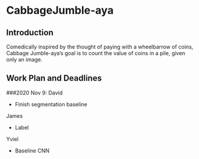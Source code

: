 # CabbageJumble-aya

## Introduction
Comedically inspired by the thought of paying with a wheelbarrow of coins, Cabbage Jumble-aya’s goal is to count the value of coins in a pile, given only an image. 

## Work Plan and Deadlines
###2020 Nov 9:
David
- Finish segmentation baseline

James
- Label

Yviel
- Baseline CNN